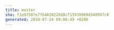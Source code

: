 ```yaml
---
title: master
sha: f1e97507e7fb4630220d8cf15939909d340997c8
generated: 2018-07-24 09:06:49 +0200
---
```

